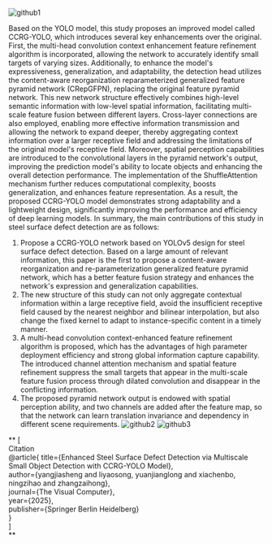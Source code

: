 ![github1](https://github.com/user-attachments/assets/ba37b997-516a-4a22-9f8d-572c05aa7cf6)

Based on the YOLO model, this study proposes an improved model called CCRG-YOLO, which introduces several key enhancements over the original. First, the multi-head convolution context enhancement feature refinement algorithm is incorporated, allowing the network to accurately identify small targets of varying sizes. Additionally, to enhance the model's expressiveness, generalization, and adaptability, the detection head utilizes the content-aware reorganization reparameterized generalized feature pyramid network (CRepGFPN), replacing the original feature pyramid network. This new network structure effectively combines high-level semantic information with low-level spatial information, facilitating multi-scale feature fusion between different layers. Cross-layer connections are also employed, enabling more effective information transmission and allowing the network to expand deeper, thereby aggregating context information over a larger receptive field and addressing the limitations of the original model's receptive field.
Moreover, spatial perception capabilities are introduced to the convolutional layers in the pyramid network's output, improving the prediction model's ability to locate objects and enhancing the overall detection performance. The implementation of the ShuffleAttention mechanism further reduces computational complexity, boosts generalization, and enhances feature representation. As a result, the proposed CCRG-YOLO model demonstrates strong adaptability and a lightweight design, significantly improving the performance and efficiency of deep learning models.
In summary, the main contributions of this study in steel surface defect detection are as follows:
1. Propose a CCRG-YOLO network based on YOLOv5 design for steel surface defect detection. Based on a large amount of relevant information, this paper is the first to propose a content-aware reorganization and re-parameterization generalized feature pyramid network, which has a better feature fusion strategy and enhances the network's expression and generalization capabilities.
2. The new structure of this study can not only aggregate contextual information within a large receptive field, avoid the insufficient receptive field caused by the nearest neighbor and bilinear interpolation, but also change the fixed kernel to adapt to instance-specific content in a timely manner.
3. A multi-head convolution context-enhanced feature refinement algorithm is proposed, which has the advantages of high parameter deployment efficiency and strong global information capture capability. The introduced channel attention mechanism and spatial feature refinement suppress the small targets that appear in the multi-scale feature fusion process through dilated convolution and disappear in the conflicting information.
4. The proposed pyramid network output is endowed with spatial perception ability, and two channels are added after the feature map, so that the network can learn translation invariance and dependency in different scene requirements.
![github2](https://github.com/user-attachments/assets/4cc4a80f-09a9-46ac-91ce-1f2a8d3fad0c)
![github3](https://github.com/user-attachments/assets/528f5bb3-f990-40ca-9753-61108292638e)

**
[  
Citation  
@article{
  title={Enhanced Steel Surface Defect Detection via Multiscale Small Object Detection with CCRG-YOLO Model},  
  author={yangjiasheng and liyaosong, yuanjianglong and xiachenbo, ningzihao and zhangzaihong},  
  journal={The Visual Computer},  
  year={2025},  
  publisher={Springer Berlin Heidelberg}  
}  
]  
**  


